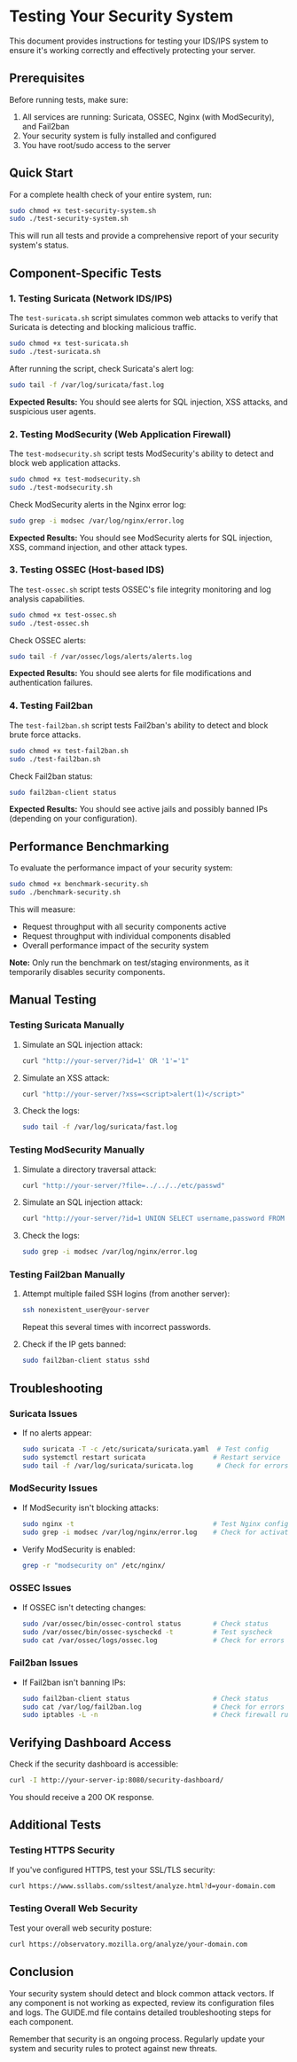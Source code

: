 # Testing Your Security System

This document provides instructions for testing your IDS/IPS system to ensure it's working correctly and effectively protecting your server.

## Prerequisites

Before running tests, make sure:

1. All services are running: Suricata, OSSEC, Nginx (with ModSecurity), and Fail2ban
2. Your security system is fully installed and configured
3. You have root/sudo access to the server

## Quick Start

For a complete health check of your entire system, run:

```bash
sudo chmod +x test-security-system.sh
sudo ./test-security-system.sh
```

This will run all tests and provide a comprehensive report of your security system's status.

## Component-Specific Tests

### 1. Testing Suricata (Network IDS/IPS)

The `test-suricata.sh` script simulates common web attacks to verify that Suricata is detecting and blocking malicious traffic.

```bash
sudo chmod +x test-suricata.sh
sudo ./test-suricata.sh
```

After running the script, check Suricata's alert log:

```bash
sudo tail -f /var/log/suricata/fast.log
```

**Expected Results:** You should see alerts for SQL injection, XSS attacks, and suspicious user agents.

### 2. Testing ModSecurity (Web Application Firewall)

The `test-modsecurity.sh` script tests ModSecurity's ability to detect and block web application attacks.

```bash
sudo chmod +x test-modsecurity.sh
sudo ./test-modsecurity.sh
```

Check ModSecurity alerts in the Nginx error log:

```bash
sudo grep -i modsec /var/log/nginx/error.log
```

**Expected Results:** You should see ModSecurity alerts for SQL injection, XSS, command injection, and other attack types.

### 3. Testing OSSEC (Host-based IDS)

The `test-ossec.sh` script tests OSSEC's file integrity monitoring and log analysis capabilities.

```bash
sudo chmod +x test-ossec.sh
sudo ./test-ossec.sh
```

Check OSSEC alerts:

```bash
sudo tail -f /var/ossec/logs/alerts/alerts.log
```

**Expected Results:** You should see alerts for file modifications and authentication failures.

### 4. Testing Fail2ban

The `test-fail2ban.sh` script tests Fail2ban's ability to detect and block brute force attacks.

```bash
sudo chmod +x test-fail2ban.sh
sudo ./test-fail2ban.sh
```

Check Fail2ban status:

```bash
sudo fail2ban-client status
```

**Expected Results:** You should see active jails and possibly banned IPs (depending on your configuration).

## Performance Benchmarking

To evaluate the performance impact of your security system:

```bash
sudo chmod +x benchmark-security.sh
sudo ./benchmark-security.sh
```

This will measure:
- Request throughput with all security components active
- Request throughput with individual components disabled
- Overall performance impact of the security system

**Note:** Only run the benchmark on test/staging environments, as it temporarily disables security components.

## Manual Testing

### Testing Suricata Manually

1. Simulate an SQL injection attack:
   ```bash
   curl "http://your-server/?id=1' OR '1'='1"
   ```

2. Simulate an XSS attack:
   ```bash
   curl "http://your-server/?xss=<script>alert(1)</script>"
   ```

3. Check the logs:
   ```bash
   sudo tail -f /var/log/suricata/fast.log
   ```

### Testing ModSecurity Manually

1. Simulate a directory traversal attack:
   ```bash
   curl "http://your-server/?file=../../../etc/passwd"
   ```

2. Simulate an SQL injection attack:
   ```bash
   curl "http://your-server/?id=1 UNION SELECT username,password FROM users"
   ```

3. Check the logs:
   ```bash
   sudo grep -i modsec /var/log/nginx/error.log
   ```

### Testing Fail2ban Manually

1. Attempt multiple failed SSH logins (from another server):
   ```bash
   ssh nonexistent_user@your-server
   ```
   Repeat this several times with incorrect passwords.

2. Check if the IP gets banned:
   ```bash
   sudo fail2ban-client status sshd
   ```

## Troubleshooting

### Suricata Issues

- If no alerts appear:
  ```bash
  sudo suricata -T -c /etc/suricata/suricata.yaml  # Test config
  sudo systemctl restart suricata                 # Restart service
  sudo tail -f /var/log/suricata/suricata.log      # Check for errors
  ```

### ModSecurity Issues

- If ModSecurity isn't blocking attacks:
  ```bash
  sudo nginx -t                                   # Test Nginx config
  sudo grep -i modsec /var/log/nginx/error.log    # Check for activation
  ```
  
- Verify ModSecurity is enabled:
  ```bash
  grep -r "modsecurity on" /etc/nginx/
  ```

### OSSEC Issues

- If OSSEC isn't detecting changes:
  ```bash
  sudo /var/ossec/bin/ossec-control status        # Check status
  sudo /var/ossec/bin/ossec-syscheckd -t          # Test syscheck
  sudo cat /var/ossec/logs/ossec.log              # Check for errors
  ```

### Fail2ban Issues

- If Fail2ban isn't banning IPs:
  ```bash
  sudo fail2ban-client status                     # Check status
  sudo cat /var/log/fail2ban.log                  # Check for errors
  sudo iptables -L -n                             # Check firewall rules
  ```

## Verifying Dashboard Access

Check if the security dashboard is accessible:

```bash
curl -I http://your-server-ip:8080/security-dashboard/
```

You should receive a 200 OK response.

## Additional Tests

### Testing HTTPS Security

If you've configured HTTPS, test your SSL/TLS security:

```bash
curl https://www.ssllabs.com/ssltest/analyze.html?d=your-domain.com
```

### Testing Overall Web Security

Test your overall web security posture:

```bash
curl https://observatory.mozilla.org/analyze/your-domain.com
```

## Conclusion

Your security system should detect and block common attack vectors. If any component is not working as expected, review its configuration files and logs. The GUIDE.md file contains detailed troubleshooting steps for each component.

Remember that security is an ongoing process. Regularly update your system and security rules to protect against new threats. 